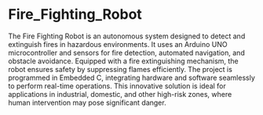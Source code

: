 # Fire_Fighting_Robot 
The Fire Fighting Robot is an autonomous system designed to detect and extinguish fires in hazardous environments. It uses an Arduino UNO microcontroller and sensors for fire detection, automated navigation, and obstacle avoidance. Equipped with a fire extinguishing mechanism, the robot ensures safety by suppressing flames efficiently. The project is programmed in Embedded C, integrating hardware and software seamlessly to perform real-time operations. This innovative solution is ideal for applications in industrial, domestic, and other high-risk zones, where human intervention may pose significant danger.

